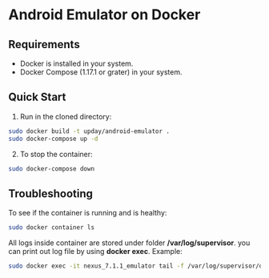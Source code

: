 # Android Emulator on Docker

Requirements
------------

* Docker is installed in your system.
* Docker Compose (1.17.1 or grater) in your system.

Quick Start
-----------

1. Run in the cloned directory:
```bash
sudo docker build -t upday/android-emulator .
sudo docker-compose up -d
```

2. To stop the container:
```bash
sudo docker-compose down
```

Troubleshooting
---------------
To see if the container is running and is healthy:

```bash
sudo docker container ls
```

All logs inside container are stored under folder **/var/log/supervisor**. you can print out log file by using **docker exec**. Example:

```bash
sudo docker exec -it nexus_7.1.1_emulator tail -f /var/log/supervisor/docker-start.stderr.log
```
